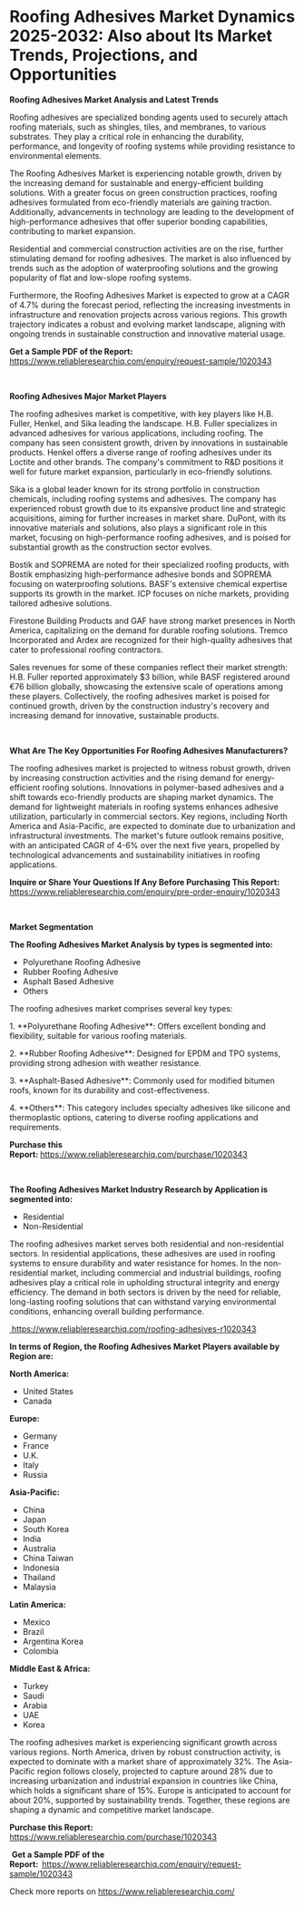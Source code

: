 <p><h1>Roofing Adhesives Market Dynamics 2025-2032: Also about Its Market Trends, Projections, and Opportunities</h1></p><p><strong>Roofing Adhesives Market Analysis and Latest Trends</strong></p>
<p><p>Roofing adhesives are specialized bonding agents used to securely attach roofing materials, such as shingles, tiles, and membranes, to various substrates. They play a critical role in enhancing the durability, performance, and longevity of roofing systems while providing resistance to environmental elements. </p><p>The Roofing Adhesives Market is experiencing notable growth, driven by the increasing demand for sustainable and energy-efficient building solutions. With a greater focus on green construction practices, roofing adhesives formulated from eco-friendly materials are gaining traction. Additionally, advancements in technology are leading to the development of high-performance adhesives that offer superior bonding capabilities, contributing to market expansion.</p><p>Residential and commercial construction activities are on the rise, further stimulating demand for roofing adhesives. The market is also influenced by trends such as the adoption of waterproofing solutions and the growing popularity of flat and low-slope roofing systems. </p><p>Furthermore, the Roofing Adhesives Market is expected to grow at a CAGR of 4.7% during the forecast period, reflecting the increasing investments in infrastructure and renovation projects across various regions. This growth trajectory indicates a robust and evolving market landscape, aligning with ongoing trends in sustainable construction and innovative material usage.</p></p>
<p><strong>Get a Sample PDF of the Report:&nbsp;</strong> <a href="https://www.reliableresearchiq.com/enquiry/request-sample/1020343?utm_campaign=2455&utm_medium=2&utm_source=Github&utm_content=ia&utm_term=31032025&utm_id=roofing-adhesives">https://www.reliableresearchiq.com/enquiry/request-sample/1020343</a></p>
<p>&nbsp;</p>
<p><strong>Roofing Adhesives Major Market Players</strong></p>
<p><p>The roofing adhesives market is competitive, with key players like H.B. Fuller, Henkel, and Sika leading the landscape. H.B. Fuller specializes in advanced adhesives for various applications, including roofing. The company has seen consistent growth, driven by innovations in sustainable products. Henkel offers a diverse range of roofing adhesives under its Loctite and other brands. The company's commitment to R&D positions it well for future market expansion, particularly in eco-friendly solutions.</p><p>Sika is a global leader known for its strong portfolio in construction chemicals, including roofing systems and adhesives. The company has experienced robust growth due to its expansive product line and strategic acquisitions, aiming for further increases in market share. DuPont, with its innovative materials and solutions, also plays a significant role in this market, focusing on high-performance roofing adhesives, and is poised for substantial growth as the construction sector evolves.</p><p>Bostik and SOPREMA are noted for their specialized roofing products, with Bostik emphasizing high-performance adhesive bonds and SOPREMA focusing on waterproofing solutions. BASF's extensive chemical expertise supports its growth in the market. ICP focuses on niche markets, providing tailored adhesive solutions.</p><p>Firestone Building Products and GAF have strong market presences in North America, capitalizing on the demand for durable roofing solutions. Tremco Incorporated and Ardex are recognized for their high-quality adhesives that cater to professional roofing contractors.</p><p>Sales revenues for some of these companies reflect their market strength: H.B. Fuller reported approximately $3 billion, while BASF registered around €76 billion globally, showcasing the extensive scale of operations among these players. Collectively, the roofing adhesives market is poised for continued growth, driven by the construction industry's recovery and increasing demand for innovative, sustainable products.</p></p>
<p>&nbsp;</p>
<p><strong>What Are The Key Opportunities For Roofing Adhesives Manufacturers?</strong></p>
<p><p>The roofing adhesives market is projected to witness robust growth, driven by increasing construction activities and the rising demand for energy-efficient roofing solutions. Innovations in polymer-based adhesives and a shift towards eco-friendly products are shaping market dynamics. The demand for lightweight materials in roofing systems enhances adhesive utilization, particularly in commercial sectors. Key regions, including North America and Asia-Pacific, are expected to dominate due to urbanization and infrastructural investments. The market's future outlook remains positive, with an anticipated CAGR of 4-6% over the next five years, propelled by technological advancements and sustainability initiatives in roofing applications.</p></p>
<p><strong>Inquire or Share Your Questions If Any Before Purchasing This Report:</strong> <a href="https://www.reliableresearchiq.com/enquiry/pre-order-enquiry/1020343?utm_campaign=2455&utm_medium=2&utm_source=Github&utm_content=ia&utm_term=31032025&utm_id=roofing-adhesives">https://www.reliableresearchiq.com/enquiry/pre-order-enquiry/1020343</a></p>
<p>&nbsp;</p>
<p><strong>Market Segmentation</strong></p>
<p><strong>The Roofing Adhesives Market Analysis by types is segmented into:</strong></p>
<p><ul><li>Polyurethane Roofing Adhesive</li><li>Rubber Roofing Adhesive</li><li>Asphalt Based Adhesive</li><li>Others</li></ul></p>
<p><p>The roofing adhesives market comprises several key types: </p><p>1. **Polyurethane Roofing Adhesive**: Offers excellent bonding and flexibility, suitable for various roofing materials.</p><p>  </p><p>2. **Rubber Roofing Adhesive**: Designed for EPDM and TPO systems, providing strong adhesion with weather resistance.</p><p>3. **Asphalt-Based Adhesive**: Commonly used for modified bitumen roofs, known for its durability and cost-effectiveness.</p><p>4. **Others**: This category includes specialty adhesives like silicone and thermoplastic options, catering to diverse roofing applications and requirements.</p></p>
<p><strong>Purchase this Report:&nbsp;</strong><a href="https://www.reliableresearchiq.com/purchase/1020343?utm_campaign=2455&utm_medium=2&utm_source=Github&utm_content=ia&utm_term=31032025&utm_id=roofing-adhesives">https://www.reliableresearchiq.com/purchase/1020343</a></p>
<p>&nbsp;</p>
<p><strong>The Roofing Adhesives Market Industry Research by Application is segmented into:</strong></p>
<p><ul><li>Residential</li><li>Non-Residential</li></ul></p>
<p><p>The roofing adhesives market serves both residential and non-residential sectors. In residential applications, these adhesives are used in roofing systems to ensure durability and water resistance for homes. In the non-residential market, including commercial and industrial buildings, roofing adhesives play a critical role in upholding structural integrity and energy efficiency. The demand in both sectors is driven by the need for reliable, long-lasting roofing solutions that can withstand varying environmental conditions, enhancing overall building performance.</p></p>
<p><a href="https://www.reliableresearchiq.com/roofing-adhesives-r1020343?utm_campaign=2455&utm_medium=2&utm_source=Github&utm_content=ia&utm_term=31032025&utm_id=roofing-adhesives">&nbsp;https://www.reliableresearchiq.com/roofing-adhesives-r1020343</a></p>
<p><strong>In terms of Region, the Roofing Adhesives Market Players available by Region are:</strong></p>
<p>
    <p> <strong> North America: </strong>
        <ul>
            <li>United States</li>
            <li>Canada</li>
        </ul>
        </p> 
    <p> <strong> Europe: </strong>
        <ul>
            <li>Germany</li>
            <li>France</li>
            <li>U.K.</li>
            <li>Italy</li>
            <li>Russia</li>
        </ul>
        </p> 
    <p> <strong> Asia-Pacific: </strong>
        <ul>
            <li>China</li>
            <li>Japan</li>
            <li>South Korea</li>
            <li>India</li>
            <li>Australia</li>
            <li>China Taiwan</li>
            <li>Indonesia</li>
            <li>Thailand</li>
            <li>Malaysia</li>
        </ul>
        </p> 
    <p> <strong> Latin America: </strong>
        <ul>
            <li>Mexico</li>
            <li>Brazil</li>
            <li>Argentina Korea</li>
            <li>Colombia</li>
        </ul>
        </p> 
    <p> <strong> Middle East & Africa: </strong>
        <ul>
            <li>Turkey</li>
            <li>Saudi</li>
            <li>Arabia</li>
            <li>UAE</li>
            <li>Korea</li>
        </ul>
    </p>
    </p>
<p><p>The roofing adhesives market is experiencing significant growth across various regions. North America, driven by robust construction activity, is expected to dominate with a market share of approximately 32%. The Asia-Pacific region follows closely, projected to capture around 28% due to increasing urbanization and industrial expansion in countries like China, which holds a significant share of 15%. Europe is anticipated to account for about 20%, supported by sustainability trends. Together, these regions are shaping a dynamic and competitive market landscape.</p></p>
<p><strong>Purchase this Report: </strong><a href="https://www.reliableresearchiq.com/purchase/1020343?utm_campaign=2455&utm_medium=2&utm_source=Github&utm_content=ia&utm_term=31032025&utm_id=roofing-adhesives">https://www.reliableresearchiq.com/purchase/1020343</a></p>
<p>&nbsp;<strong>Get a Sample PDF of the Report:&nbsp;&nbsp;</strong><a href="https://www.reliableresearchiq.com/enquiry/request-sample/1020343?utm_campaign=2455&utm_medium=2&utm_source=Github&utm_content=ia&utm_term=31032025&utm_id=roofing-adhesives">https://www.reliableresearchiq.com/enquiry/request-sample/1020343</a></p>
<p><strong></strong></p>
<p>Check more reports on <a href="https://www.reliableresearchiq.com/?utm_campaign=2455&utm_medium=2&utm_source=Github&utm_content=ia&utm_term=31032025&utm_id=roofing-adhesives">https://www.reliableresearchiq.com/</a></p>
